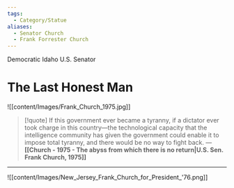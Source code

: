 ```yaml
---
tags:
  - Category/Statue
aliases:
  - Senator Church
  - Frank Forrester Church
---
```

Democratic Idaho U.S. Senator

# The Last Honest Man

![[content/Images/Frank_Church_1975.jpg]]

>[!quote]
>If this government ever became a tyranny, if a dictator ever took charge in this country—the technological capacity that the intelligence community has given the government could enable it to impose total tyranny, and there would be no way to fight back.
>— **[[Church - 1975 - The abyss from which there is no return|U.S. Sen. Frank Church, 1975]]**

---

![[content/Images/New_Jersey_Frank_Church_for_President_'76.png]]
